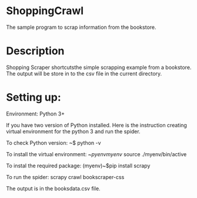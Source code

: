 # ShoppingCrawl
The sample program to scrap information from the bookstore.

# Description
Shopping Scraper shortcutsthe simple scrapping example from a bookstore. The output will be store in to the csv file in the current directory.

# Setting up:

Environment: 
Python 3+

If you have two version of Python installed. Here is the instruction creating virtual environment for the python 3 and run the
spider. 

To check Python version:
~$ python -v

To install the virtual environment:
~$pyenv myenv
~$source ./myenv/bin/active

To instal the required package:
(myenv)~$pip install scrapy

To run the spider:
scrapy crawl bookscraper-css

The output is in the booksdata.csv file.
